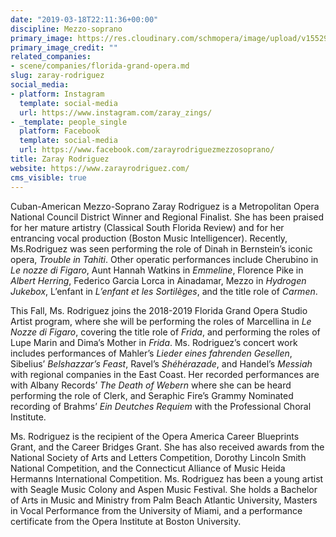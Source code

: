 ```yaml
---
date: "2019-03-18T22:11:36+00:00"
discipline: Mezzo-soprano
primary_image: https://res.cloudinary.com/schmopera/image/upload/v1552947063/media/2019/03/ZarayRodriguez.jpg
primary_image_credit: ""
related_companies:
- scene/companies/florida-grand-opera.md
slug: zaray-rodriguez
social_media:
- platform: Instagram
  template: social-media
  url: https://www.instagram.com/zaray_zings/
- _template: people_single
  platform: Facebook
  template: social-media
  url: https://www.facebook.com/zarayrodriguezmezzosoprano/
title: Zaray Rodriguez
website: https://www.zarayrodriguez.com/
cms_visible: true
---
```

Cuban-American Mezzo-Soprano Zaray Rodriguez is a Metropolitan Opera National Council District Winner and Regional Finalist. She has been praised for her mature artistry (Classical South Florida Review) and for her entrancing vocal production (Boston Music Intelligencer). Recently, Ms.Rodriguez was seen performing the role of Dinah in Bernstein’s iconic opera, _Trouble in Tahiti_. Other operatic performances include Cherubino in _Le nozze di Figaro_, Aunt Hannah Watkins in _Emmeline_, Florence Pike in _Albert Herring_, Federico Garcia Lorca in Ainadamar, Mezzo in _Hydrogen Jukebox_, L’enfant in _L’enfant et les Sortilèges_, and the title role of _Carmen_. 

This Fall, Ms. Rodriguez joins the 2018-2019 Florida Grand Opera Studio Artist program, where she will be performing the roles of Marcellina in _Le Nozze di Figaro_, covering the title role of _Frida_, and performing the roles of Lupe Marin and Dima’s Mother in _Frida_. Ms. Rodriguez’s concert work includes performances of  Mahler’s _Lieder eines fahrenden Gesellen_, Sibelius’ _Belshazzar’s Feast_, Ravel’s _Shéhérazade_, and Handel’s _Messiah_ with regional companies in the East Coast. Her recorded performances are with Albany Records’ _The Death of Webern_ where she can be heard performing the role of Clerk, and Seraphic Fire’s Grammy Nominated recording of Brahms’ _Ein Deutches Requiem_ with the Professional Choral Institute. 

Ms. Rodriguez is the recipient of the Opera America Career Blueprints Grant, and the Career Bridges Grant. She has also received awards from the National Society of Arts and Letters Competition, Dorothy Lincoln Smith National Competition, and the Connecticut Alliance of Music Heida Hermanns International Competition. Ms. Rodriguez has been a young artist with Seagle Music Colony and Aspen Music Festival. She holds a Bachelor of Arts in Music and Ministry from Palm Beach Atlantic University, Masters in Vocal Performance from the University of Miami, and a performance certificate from the Opera Institute at Boston University.